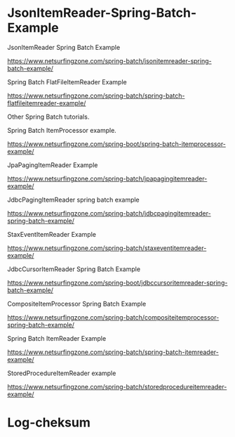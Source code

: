 # JsonItemReader-Spring-Batch-Example
JsonItemReader Spring Batch Example

https://www.netsurfingzone.com/spring-batch/jsonitemreader-spring-batch-example/

Spring Batch FlatFileItemReader Example

https://www.netsurfingzone.com/spring-batch/spring-batch-flatfileitemreader-example/

Other Spring Batch tutorials.

Spring Batch ItemProcessor example.

https://www.netsurfingzone.com/spring-boot/spring-batch-itemprocessor-example/

JpaPagingItemReader Example

https://www.netsurfingzone.com/spring-batch/jpapagingitemreader-example/

JdbcPagingItemReader spring batch example

https://www.netsurfingzone.com/spring-batch/jdbcpagingitemreader-spring-batch-example/

StaxEventItemReader Example

https://www.netsurfingzone.com/spring-batch/staxeventitemreader-example/


JdbcCursorItemReader Spring Batch Example

https://www.netsurfingzone.com/spring-boot/jdbccursoritemreader-spring-batch-example/

CompositeItemProcessor Spring Batch Example

https://www.netsurfingzone.com/spring-batch/compositeitemprocessor-spring-batch-example/

Spring Batch ItemReader Example

https://www.netsurfingzone.com/spring-batch/spring-batch-itemreader-example/

StoredProcedureItemReader example

https://www.netsurfingzone.com/spring-batch/storedprocedureitemreader-example/
# Log-cheksum
